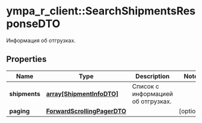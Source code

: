 # ympa_r_client::SearchShipmentsResponseDTO

Информация об отгрузках.

## Properties
Name | Type | Description | Notes
------------ | ------------- | ------------- | -------------
**shipments** | [**array[ShipmentInfoDTO]**](ShipmentInfoDTO.md) | Список с информацией об отгрузках. | 
**paging** | [**ForwardScrollingPagerDTO**](ForwardScrollingPagerDTO.md) |  | [optional] 


